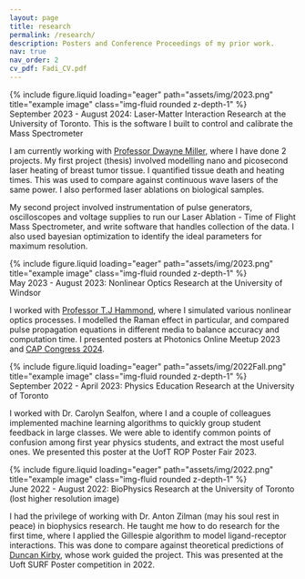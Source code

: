 ```yaml
---
layout: page
title: research
permalink: /research/
description: Posters and Conference Proceedings of my prior work.
nav: true
nav_order: 2
cv_pdf: Fadi_CV.pdf
---
```




<div class="row">
    <div class="col-sm mt-3 mt-md-0">
        {% include figure.liquid loading="eager" path="assets/img/2023.png" title="example image" class="img-fluid rounded z-depth-1" %}
    </div>
</div>
<div class="caption">
    September 2023 - August 2024: Laser-Matter Interaction Research at the University of Toronto. This is the software I built to control and calibrate the Mass Spectrometer
</div>

I am currently working with <a href="https://lphys.chem.utoronto.ca/">Professor Dwayne Miller</a>, where I have done 2 projects. My first project (thesis) involved modelling nano and picosecond laser heating of breast tumor tissue. I quantified tissue death and heating times. This was used to compare against continuous wave lasers of the same power. I also performed laser ablations on biological samples.

My second project involved instrumentation of pulse generators, oscilloscopes and voltage supplies to run our Laser Ablation - Time of Flight Mass Spectrometer, and write software that handles collection of the data. I also used bayesian optimization to identify the ideal parameters for maximum resolution. 



<div class="row">
    <div class="col-sm mt-3 mt-md-0">
        {% include figure.liquid loading="eager" path="assets/img/2023.png" title="example image" class="img-fluid rounded z-depth-1" %}
    </div>
</div>
<div class="caption">
    May 2023 - August 2023: Nonlinear Optics Research at the University of Windsor
</div>

I worked with <a href="https://www.uwindsor.ca/people/thammond/profiles/thammond">Professor T.J Hammond</a>, where I simulated various nonlinear optics processes. I modelled the Raman effect in particular, and compared pulse propagation equations in different media to balance accuracy and computation time. I presented posters at Photonics Online Meetup 2023 and <a href="https://indico.cern.ch/event/1316311/contributions/5867454/">CAP Congress 2024</a>.






<div class="row">
    <div class="col-sm mt-3 mt-md-0">
        {% include figure.liquid loading="eager" path="assets/img/2022Fall.png" title="example image" class="img-fluid rounded z-depth-1" %}
    </div>
</div>
<div class="caption">
    September 2022 - April 2023: Physics Education Research at the University of Toronto
</div>

I worked with Dr. Carolyn Sealfon, where I and a couple of colleagues implemented machine learning algorithms to quickly group student feedback in large classes. We were able to identify common points of confusion among first year physics students, and extract the most useful ones. We presented this poster at the UofT ROP Poster Fair 2023.





<div class="row">
    <div class="col-sm mt-3 mt-md-0">
        {% include figure.liquid loading="eager" path="assets/img/2022.png" title="example image" class="img-fluid rounded z-depth-1" %}
    </div>
</div>
<div class="caption">
    June 2022 - August 2022: BioPhysics Research at the University of Toronto (lost higher resolution image)
</div>

I had the privilege of working with Dr. Anton Zilman (may his soul rest in peace) in biophysics research. He taught me how to do research for the first time, where I applied the Gillespie algorithm to model ligand-receptor interactions. This was done to compare against theoretical predictions of <a href="https://scholar.google.com/citations?user=6R-iNwsAAAAJ">Duncan Kirby</a>, whose work guided the project. This was presented at the Uoft SURF Poster competition in 2022.


